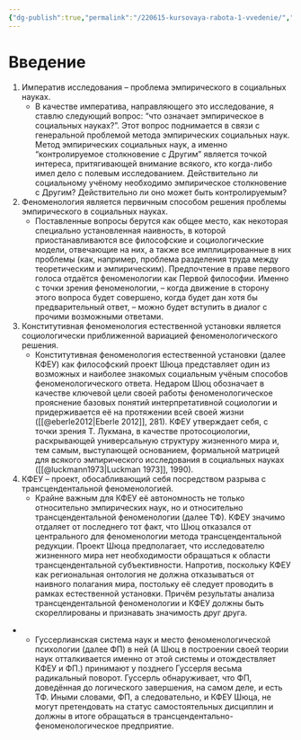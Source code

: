 ```yaml
---
{"dg-publish":true,"permalink":"/220615-kursovaya-rabota-1-vvedenie/","dgHomeLink":false,"dgPassFrontmatter":false}
---
```


# Введение
1. Императив исследования – проблема эмпирического в социальных науках.
	- В качестве императива, направляющего это исследование, я ставлю следующий вопрос: “что означает эмпирическое в социальных науках?”. Этот вопрос поднимается в связи с генеральной проблемой метода эмпирических социальных наук. Метод эмпирических социальных наук, а именно “контролируемое столкновение с Другим” является точкой интереса, притягивающей внимание всякого, кто когда-либо имел дело с полевым исследованием. Действительно ли социальному учёному необходимо эмпирическое столкновение с Другим? Действительно ли оно может быть контролируемым?
2. Феноменология является первичным способом решения проблемы эмпирического в социальных науках.
	- Поставленные вопросы берутся как общее место, как некоторая специально установленная наивность, в которой приостанавливаются все философские и социологические модели, отвечающие на них, а также все имплицированные в них проблемы (как, например, проблема разделения труда между теоретическим и эмпирическим). Предпочтение в праве первого голоса отдаётся феноменологии как Первой философии. Именно с точки зрения феноменологии, – когда движение в сторону этого вопроса будет совершено, когда будет дан хотя бы предварительный ответ, – можно будет вступить в диалог с прочими возможными ответами.
3. Конститутивная феноменология естественной установки является социологически приближенной вариацией феноменологического решения.
	- Конститутивная феноменология естественной установки (далее КФЕУ) как философский проект Шюца представляет один из возможных и наиболее знакомых социальным учёным способов феноменологического ответа. Недаром Шюц обозначает в качестве ключевой цели своей работы феноменологическое прояснение базовых понятий интерпретативной социологии и придерживается её на протяжении всей своей жизни ([[@eberle2012|Eberle 2012]], 281). КФЕУ утверждает себя, с точки зрения Т. Лукмана, в качестве протосоциологии, раскрывающей универсальную структуру жизненного мира и, тем самым, выступающей основанием, формальной матрицей для всякого эмпирического исследования в социальных науках ([[@luckmann1973|Luckman 1973]], 1990).
4. КФЕУ – проект, обосабливающий себя посредством разрыва с трансцендентальной феноменологией.
	- Крайне важным для КФЕУ её автономность не только относительно эмпирических наук, но и относительно трансцендентальной феноменологии (далее ТФ). КФЕУ значимо отдаляет от последнего тот факт, что Шюц отказался от центрального для феноменологии метода трансцендентальной редукции. Проект Шюца предполагает, что исследователю жизненного мира нет необходимости обращаться к области трансцендентальной субъективности. Напротив, поскольку КФЕУ как региональная онтология не должна отказываться от наивного полагания мира, постольку её следует проводить в рамках естественной установки. Причём результаты анализа трансцендентальной феноменологии и КФЕУ должны быть скореллированы и признавать значимость друг друга. 
- 
	- Гуссерлианская система наук и место феноменологической психологии (далее ФП) в ней (А Шюц в построении своей теории наук отталкивается именно от этой системы и отождествляет КФЕУ и ФП.) принимают у позднего Гуссерля весьма радикальный поворот. Гуссерль обнаруживает, что ФП, доведённая до логического завершения, на самом деле, и есть ТФ. Иными словами, ФП, а следовательно, и КФЕУ Шюца, не могут претендовать на статус самостоятельных дисциплин и должны в итоге обращаться в трансцендентально-феноменологическое предприятие.

